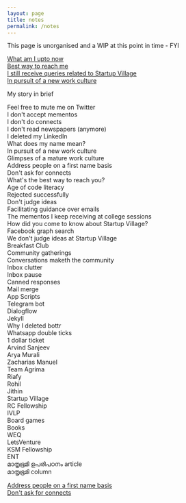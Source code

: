 ```yaml
--- 
layout: page
title: notes
permalink: /notes
---
```



This page is unorganised and a WIP at this point in time - FYI <br>

<!--

https://www.sijokuruvilla.in/

-->

[What am I upto now](https://www.sijokuruvilla.in/now) <br>
[Best way to reach me](https://www.sijokuruvilla.in/reachme) <br>
[I still receive queries related to Startup Village](https://www.sijokuruvilla.in/svdotco) <br>
[In pursuit of a new work culture](https://www.sijokuruvilla.in/work)

My story in brief <br>



Feel free to mute me on Twitter <br>
I don't accept mementos <br>
I don't do connects <br>
I don't read newspapers (anymore) <br>
I deleted my LinkedIn <br>
What does my name mean? <br>
In pursuit of a new work culture <br>
Glimpses of a mature work culture <br>
Address people on a first name basis <br>
Don't ask for connects <br>
What's the best way to reach you? <br>
Age of code literacy <br>
Rejected successfully <br>
Don't judge ideas <br>
Facilitating guidance over emails <br>
The mementos I keep receiving at college sessions <br>
How did you come to know about Startup Village? <br>
Facebook graph search <br>
We don't judge ideas at Startup Village <br>
Breakfast Club <br>
Community gatherings <br>
Conversations maketh the community <br>
Inbox clutter <br>
Inbox pause <br>
Canned responses <br>
Mail merge <br>
App Scripts <br>
Telegram bot <br>
Dialogflow <br>
Jekyll <br>
Why I deleted bottr <br>
Whatsapp double ticks <br>
1 dollar ticket <br>
Arvind Sanjeev <br>
Arya Murali <br>
Zacharias Manuel <br>
Team Agrima <br>
Riafy <br>
Rohil <br>
Jithin <br>
Startup Village <br>
RC Fellowship <br>
IVLP <br>
Board games <br>
Books <br>
WEQ <br>
LetsVenture <br>
KSM Fellowship <br>
ENT <br>
മാതൃഭൂമി ഉപരിപഠനം article <br>
മാതൃഭൂമി column <br>

[Address people on a first name basis](https://www.sijokuruvilla.in/firstnames/) <br>
[Don't ask for connects](https://www.sijokuruvilla.in/connects/)<br>

